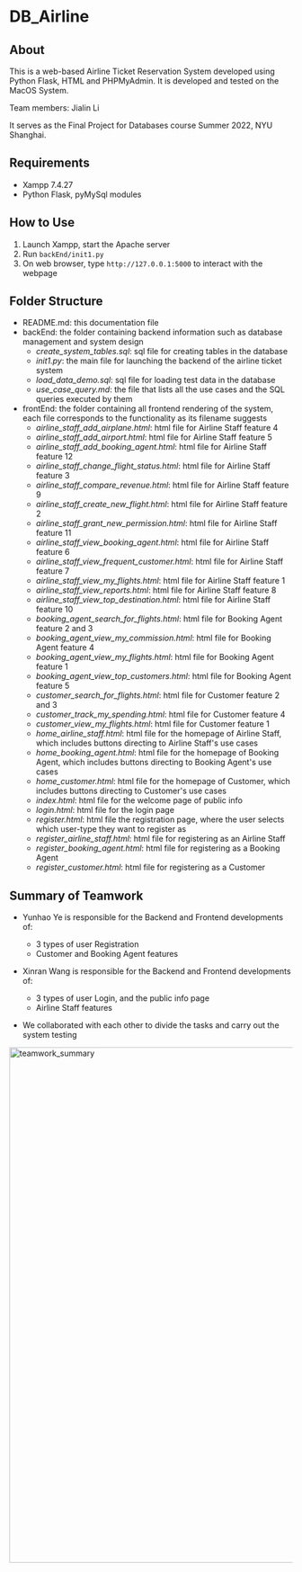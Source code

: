 # DB_Airline

## About

This is a web-based Airline Ticket Reservation System developed using Python Flask, HTML and PHPMyAdmin. It is developed and tested on the MacOS System.

Team members: Jialin Li

It serves as the Final Project for Databases course Summer 2022, NYU Shanghai.

## Requirements

- Xampp 7.4.27
- Python Flask, pyMySql modules

## How to Use

1. Launch Xampp, start the Apache server
2. Run `backEnd/init1.py`
3. On web browser, type `http://127.0.0.1:5000` to interact with the webpage

## Folder Structure

- README.md: this documentation file
- backEnd: the folder containing backend information such as database management and system design
  - *create_system_tables.sql*: sql file for creating tables in the database
  - *init1.py*: the main file for launching the backend of the airline ticket system
  - *load_data_demo.sql*: sql file for loading test data in the database
  - *use_case_query.md*: the file that lists all the use cases and the SQL queries executed by them
- frontEnd: the folder containing all frontend rendering of the system, each file corresponds to the functionality as its filename suggests
  - *airline_staff_add_airplane.html*: html file for Airline Staff feature 4
  - *airline_staff_add_airport.html*: html file for Airline Staff feature 5
  - *airline_staff_add_booking_agent.html*: html file for Airline Staff feature 12
  - *airline_staff_change_flight_status.html*: html file for Airline Staff feature 3
  - *airline_staff_compare_revenue.html*: html file for Airline Staff feature 9
  - *airline_staff_create_new_flight.html*: html file for Airline Staff feature 2
  - *airline_staff_grant_new_permission.html*: html file for Airline Staff feature 11
  - *airline_staff_view_booking_agent.html*: html file for Airline Staff feature 6
  - *airline_staff_view_frequent_customer.html*: html file for Airline Staff feature 7
  - *airline_staff_view_my_flights.html*: html file for Airline Staff feature 1
  - *airline_staff_view_reports.html*: html file for Airline Staff feature 8
  - *airline_staff_view_top_destination.html*: html file for Airline Staff feature 10
  - *booking_agent_search_for_flights.html*: html file for Booking Agent feature 2 and 3
  - *booking_agent_view_my_commission.html*: html file for Booking Agent feature 4
  - *booking_agent_view_my_flights.html*: html file for Booking Agent feature 1
  - *booking_agent_view_top_customers.html*: html file for Booking Agent feature 5
  - *customer_search_for_flights.html*: html file for Customer feature 2 and 3
  - *customer_track_my_spending.html*: html file for Customer feature 4
  - *customer_view_my_flights.html*: html file for Customer feature 1
  - *home_airline_staff.html*: html file for the homepage of Airline Staff, which includes buttons directing to Airline Staff's use cases
  - *home_booking_agent.html*: html file for the homepage of Booking Agent, which includes buttons directing to Booking Agent's use cases
  - *home_customer.html*: html file for the homepage of Customer, which includes buttons directing to Customer's use cases
  - *index.html*: html file for the welcome page of public info
  - *login.html*: html file for the login page
  - *register.html*: html file the registration page, where the user selects which user-type they want to register as
  - *register_airline_staff.html*: html file for registering as an Airline Staff
  - *register_booking_agent.html*: html file for registering as a Booking Agent
  - *register_customer.html*: html file for registering as a Customer

## Summary of Teamwork

- Yunhao Ye is responsible for the Backend and Frontend developments of: 
  - 3 types of user Registration
  - Customer and Booking Agent features

- Xinran Wang is responsible for the Backend and Frontend developments of: 
  - 3 types of user Login, and the public info page
  - Airline Staff features

- We collaborated with each other to divide the tasks and carry out the system testing

<img width="917" alt="teamwork_summary" src="https://user-images.githubusercontent.com/50431019/168847343-015672ab-b0fc-4557-b47a-2fd683591466.png">
